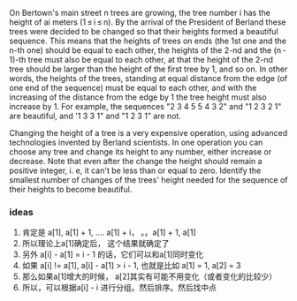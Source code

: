 On Bertown's main street n trees are growing, the tree number i has the height of ai meters (1 ≤ i ≤ n). By the arrival of the President of Berland these trees were decided to be changed so that their heights formed a beautiful sequence. This means that the heights of trees on ends (the 1st one and the n-th one) should be equal to each other, the heights of the 2-nd and the (n - 1)-th tree must also be equal to each other, at that the height of the 2-nd tree should be larger than the height of the first tree by 1, and so on. In other words, the heights of the trees, standing at equal distance from the edge (of one end of the sequence) must be equal to each other, and with the increasing of the distance from the edge by 1 the tree height must also increase by 1. For example, the sequences "2 3 4 5 5 4 3 2" and "1 2 3 2 1" are beautiful, and '1 3 3 1" and "1 2 3 1" are not.

Changing the height of a tree is a very expensive operation, using advanced technologies invented by Berland scientists. In one operation you can choose any tree and change its height to any number, either increase or decrease. Note that even after the change the height should remain a positive integer, i. e, it can't be less than or equal to zero. Identify the smallest number of changes of the trees' height needed for the sequence of their heights to become beautiful.

### ideas
1. 肯定是 a[1], a[1] + 1, .... a[1] + i， 。。a[1] + 1, a[1]
2. 所以理论上a[1]确定后， 这个结果就确定了
3. 另外 a[i] - a[1] = i - 1 的话，它们可以和a[1]同时变化
4. 如果 a[i] != a[1], a[i] - a[1] > i - 1, 也就是比如 a[1] = 1, a[2] = 3
5. 那么如果a[1]增大的时候， a[2]其实有可能不用变化（或者变化的比较少）
6. 所以，可以根据a[i] - i 进行分组。然后排序。然后找中点